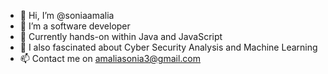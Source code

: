 - 👋 Hi, I’m @soniaamalia
- 👀 I’m a software developer
- 🌱 Currently hands-on within Java and JavaScript
- 💞️ I also fascinated about Cyber Security Analysis and Machine Learning
- 📫 Contact me on amaliasonia3@gmail.com

<!---
soniaamalia/soniaamalia is a ✨ special ✨ repository because its `README.md` (this file) appears on your GitHub profile.
You can click the Preview link to take a look at your changes.
--->
